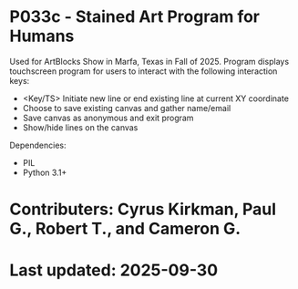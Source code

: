 # P033c - Stained Art Program for Humans

Used for ArtBlocks Show in Marfa, Texas in Fall of 2025. Program displays
touchscreen program for users to interact with the following interaction keys:
- <Key/TS> Initiate new line or end existing line at current XY coordinate
- <Space>  Choose to save existing canvas and gather name/email
- <ESC>    Save canvas as anonymous and exit program
- <l>      Show/hide lines on the canvas

Dependencies:
- PIL
- Python 3.1+

# Contributers: Cyrus Kirkman, Paul G., Robert T., and Cameron G.

# Last updated: 2025-09-30
